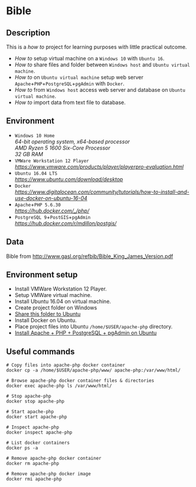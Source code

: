 # Bible

## Description

This is a _how to_ project for learning purposes with little practical outcome.
* _How to_ setup virtual machine on a `Windows 10` with `Ubuntu 16`.
* _How to_ share files and folder between `Windows host` and `Ubuntu virtual machine`.
* _How to_ on `Ubuntu virtual machine` setup web server `Apache`+`PHP`+`PostgreSQL`+`pgAdmin` with `Docker`.
* _How to_ from `Windows host` access web server and database on `Ubuntu virtual machine`.
* _How to_ import data from text file to database.


## Environment

* `Windows 10 Home`  \
  _64-bit operating system, x64-based processor_ \
  _AMD Ryzen 5 1600 Six-Core Processor_ \
  _32 GB RAM_
* `VMWare Workstation 12 Player` \
  _https://www.vmware.com/products/player/playerpro-evaluation.html_
* `Ubuntu 16.04 LTS` \
  _https://www.ubuntu.com/download/desktop_
* `Docker` \
  _https://www.digitalocean.com/community/tutorials/how-to-install-and-use-docker-on-ubuntu-16-04_
* `Apache`+`PHP 5.6.30` \
  _https://hub.docker.com/_/php/_
* `PostgreSQL 9`+`PostGIS`+`pgAdmin` \
  _https://hub.docker.com/r/mdillon/postgis/_


## Data

Bible from http://www.gasl.org/refbib/Bible_King_James_Version.pdf


## Environment setup

* Install VMWare Workstation 12 Player.
* Setup VMWare virtual machine.
* Install Ubuntu 16.04 on virtual machine.
* Create project folder on Windows
* [Share this folder to Ubuntu](04.Sharing_between_Windows_host_and_Ubuntu_VM.md)
* Install Docker on Ubuntu.
* Place project files into Ubuntu `/home/$USER/apache-php` directory.
* [Install Apache + PHP + PostgreSQL + pgAdmin on Ubuntu](06.Setting_up_Apache+PHP+PostgreSQL_with_Docker.md)


## Useful commands

```
# Copy files into apache-php docker container
docker cp -a /home/$USER/apache-php/www/ apache-php:/var/www/html/

# Browse apache-php docker container files & directories
docker exec apache-php ls /var/www/html/

# Stop apache-php
docker stop apache-php

# Start apache-php
docker start apache-php

# Inspect apache-php
docker inspect apache-php

# List docker containers
docker ps -a

# Remove apache-php docker container
docker rm apache-php

# Remove apache-php docker image
docker rmi apache-php
```
